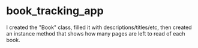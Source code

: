 # book_tracking_app

I created the "Book" class, filled it with descriptions/titles/etc, then created an instance method that shows how many pages are left to read of each book.
